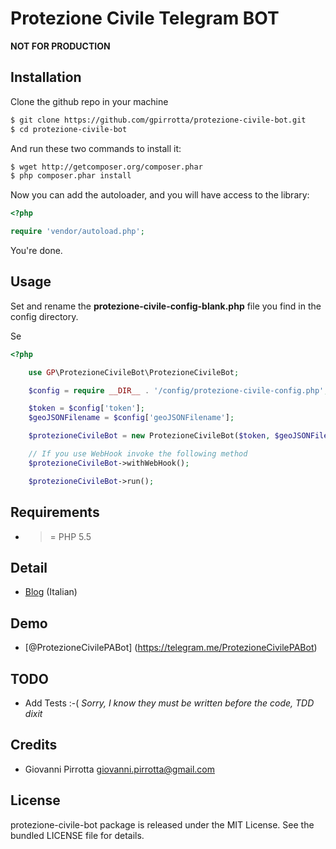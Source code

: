 Protezione Civile Telegram BOT
=========
**NOT FOR PRODUCTION**

Installation
------------

Clone the github repo in your machine

``` bash
$ git clone https://github.com/gpirrotta/protezione-civile-bot.git
$ cd protezione-civile-bot
```

And run these two commands to install it:

``` bash
$ wget http://getcomposer.org/composer.phar
$ php composer.phar install
```

Now you can add the autoloader, and you will have access to the library:

``` php
<?php

require 'vendor/autoload.php';
```

You're done.

## Usage
Set and rename the **protezione-civile-config-blank.php** file you find in the config directory.

Se

``` php
<?php

    use GP\ProtezioneCivileBot\ProtezioneCivileBot;

    $config = require __DIR__ . '/config/protezione-civile-config.php';

    $token = $config['token'];
    $geoJSONFilename = $config['geoJSONFilename'];

    $protezioneCivileBot = new ProtezioneCivileBot($token, $geoJSONFilename);

    // If you use WebHook invoke the following method
    $protezioneCivileBot->withWebHook();

    $protezioneCivileBot->run();
```

## Requirements

- >= PHP 5.5

## Detail
* [Blog](http://giovanni.pirrotta.it/blog/2015/10/09/stazione-amat-di-palermo-ce-un-telegram-per-te/) (Italian)

## Demo

* [@ProtezioneCivilePABot] (https://telegram.me/ProtezioneCivilePABot)

## TODO

* Add Tests :-( *Sorry, I know they must be written before the code, TDD dixit*

## Credits

* Giovanni Pirrotta <giovanni.pirrotta@gmail.com>

## License

protezione-civile-bot package is released under the MIT License. See the bundled LICENSE file for
details.




